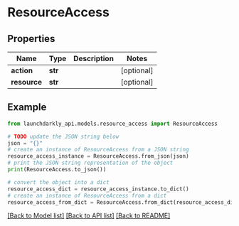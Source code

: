 # ResourceAccess


## Properties

Name | Type | Description | Notes
------------ | ------------- | ------------- | -------------
**action** | **str** |  | [optional] 
**resource** | **str** |  | [optional] 

## Example

```python
from launchdarkly_api.models.resource_access import ResourceAccess

# TODO update the JSON string below
json = "{}"
# create an instance of ResourceAccess from a JSON string
resource_access_instance = ResourceAccess.from_json(json)
# print the JSON string representation of the object
print(ResourceAccess.to_json())

# convert the object into a dict
resource_access_dict = resource_access_instance.to_dict()
# create an instance of ResourceAccess from a dict
resource_access_from_dict = ResourceAccess.from_dict(resource_access_dict)
```
[[Back to Model list]](../README.md#documentation-for-models) [[Back to API list]](../README.md#documentation-for-api-endpoints) [[Back to README]](../README.md)


